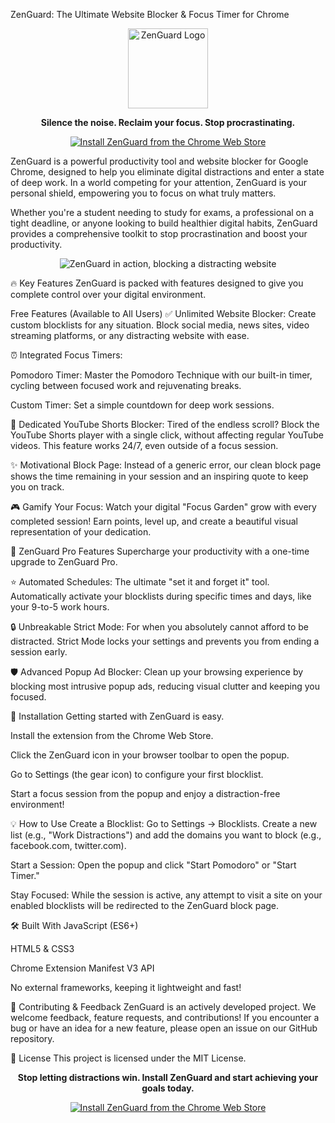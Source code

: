 ZenGuard: The Ultimate Website Blocker & Focus Timer for Chrome
<div align="center">
<img src="[LINK_TO_YOUR_LOGO_ICON_128x128.png]" alt="ZenGuard Logo" width="128">
<p>
<strong>Silence the noise. Reclaim your focus. Stop procrastinating.</strong>
</p>
<p>
<a href="[https://www.google.com/search?q=%5BLINK_TO_YOUR_CHROME_WEB_STORE_PAGE%5D](https://chromewebstore.google.com/detail/zenguard-website-blocker/mopaajinnffmaiedipccloghjfndalod">
<img src="https://www.google.com/search?q=https://img.shields.io/badge/Chrome%2520Web%2520Store-Install%2520ZenGuard-blue%3Fstyle%3Dfor-the-badge%26logo%3Dgoogle-chrome%26logoColor%3Dwhite" alt="Install ZenGuard from the Chrome Web Store">
</a>
</p>
</div>

ZenGuard is a powerful productivity tool and website blocker for Google Chrome, designed to help you eliminate digital distractions and enter a state of deep work. In a world competing for your attention, ZenGuard is your personal shield, empowering you to focus on what truly matters.

Whether you're a student needing to study for exams, a professional on a tight deadline, or anyone looking to build healthier digital habits, ZenGuard provides a comprehensive toolkit to stop procrastination and boost your productivity.

<div align="center">
<img src="[LINK_TO_YOUR_MAIN_PROMOTIONAL_SCREENSHOT_OR_GIF.png]" alt="ZenGuard in action, blocking a distracting website">
</div>

🔥 Key Features
ZenGuard is packed with features designed to give you complete control over your digital environment.

Free Features (Available to All Users)
✅ Unlimited Website Blocker: Create custom blocklists for any situation. Block social media, news sites, video streaming platforms, or any distracting website with ease.

⏰ Integrated Focus Timers:

Pomodoro Timer: Master the Pomodoro Technique with our built-in timer, cycling between focused work and rejuvenating breaks.

Custom Timer: Set a simple countdown for deep work sessions.

🚫 Dedicated YouTube Shorts Blocker: Tired of the endless scroll? Block the YouTube Shorts player with a single click, without affecting regular YouTube videos. This feature works 24/7, even outside of a focus session.

✨ Motivational Block Page: Instead of a generic error, our clean block page shows the time remaining in your session and an inspiring quote to keep you on track.

🎮 Gamify Your Focus: Watch your digital "Focus Garden" grow with every completed session! Earn points, level up, and create a beautiful visual representation of your dedication.

🚀 ZenGuard Pro Features
Supercharge your productivity with a one-time upgrade to ZenGuard Pro.

⭐ Automated Schedules: The ultimate "set it and forget it" tool. Automatically activate your blocklists during specific times and days, like your 9-to-5 work hours.

🔒 Unbreakable Strict Mode: For when you absolutely cannot afford to be distracted. Strict Mode locks your settings and prevents you from ending a session early.

🛡️ Advanced Popup Ad Blocker: Clean up your browsing experience by blocking most intrusive popup ads, reducing visual clutter and keeping you focused.

🚀 Installation
Getting started with ZenGuard is easy.

Install the extension from the Chrome Web Store.

Click the ZenGuard icon in your browser toolbar to open the popup.

Go to Settings (the gear icon) to configure your first blocklist.

Start a focus session from the popup and enjoy a distraction-free environment!

💡 How to Use
Create a Blocklist: Go to Settings -> Blocklists. Create a new list (e.g., "Work Distractions") and add the domains you want to block (e.g., facebook.com, twitter.com).

Start a Session: Open the popup and click "Start Pomodoro" or "Start Timer."

Stay Focused: While the session is active, any attempt to visit a site on your enabled blocklists will be redirected to the ZenGuard block page.

🛠️ Built With
JavaScript (ES6+)

HTML5 & CSS3

Chrome Extension Manifest V3 API

No external frameworks, keeping it lightweight and fast!

🤝 Contributing & Feedback
ZenGuard is an actively developed project. We welcome feedback, feature requests, and contributions! If you encounter a bug or have an idea for a new feature, please open an issue on our GitHub repository.

📄 License
This project is licensed under the MIT License.

<div align="center">
<p><strong>Stop letting distractions win. Install ZenGuard and start achieving your goals today.</strong></p>
<a href="https://www.google.com/search?q=%5BLINK_TO_YOUR_CHROME_WEB_STORE_PAGE%5D">
<img src="https://www.google.com/search?q=https://img.shields.io/badge/Get%2520ZenGuard%2520on%2520the%2520Chrome%2520Web%2520Store-blue%3Fstyle%3Dfor-the-badge%26logo%3Dgoogle-chrome%26logoColor%3Dwhite" alt="Install ZenGuard from the Chrome Web Store">
</a>
</div>
